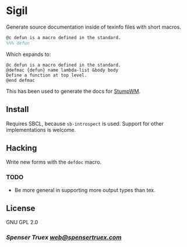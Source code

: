 # Sigil

Generate source documentation inside of texinfo files with short macros.

``` tex
@c defun is a macro defined in the standard.
%%% defun
```
Which expands to:
```
@c defun is a macro defined in the standard.
@defmac {defun} name lambda-list &body body
Define a function at top level.
@end defmac
```
This has been used to generate the docs for [StumpWM](https://stumpwm.github.io/).

## Install
Requires SBCL, because `sb-introspect` is used. Support for other
implementations is welcome.

## Hacking
Write new forms with the `defdoc` macro.

### TODO

- Be more general in supporting more output types than tex.

## License

GNU GPL 2.0

### _Spenser Truex <web@spensertruex.com>_
